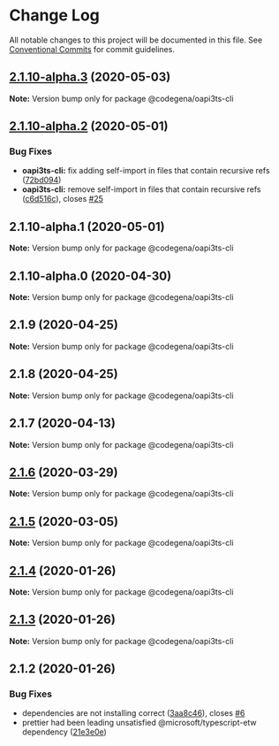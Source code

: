 # Change Log

All notable changes to this project will be documented in this file.
See [Conventional Commits](https://conventionalcommits.org) for commit guidelines.

## [2.1.10-alpha.3](https://github.com/koshevy/codegena/compare/@codegena/oapi3ts-cli@2.1.10-alpha.2...@codegena/oapi3ts-cli@2.1.10-alpha.3) (2020-05-03)

**Note:** Version bump only for package @codegena/oapi3ts-cli





## [2.1.10-alpha.2](https://github.com/koshevy/codegena/compare/@codegena/oapi3ts-cli@2.1.10-alpha.1...@codegena/oapi3ts-cli@2.1.10-alpha.2) (2020-05-01)


### Bug Fixes

* **oapi3ts-cli:** fix adding self-import in files that contain recursive refs ([72bd094](https://github.com/koshevy/codegena/commit/72bd094792cdc28e87538245f763618148ed52dd))
* **oapi3ts-cli:** remove self-import in files that contain recursive refs ([c6d516c](https://github.com/koshevy/codegena/commit/c6d516c1c613605c9fcf04e4bbc520bb0b9588a1)), closes [#25](https://github.com/koshevy/codegena/issues/25)





## 2.1.10-alpha.1 (2020-05-01)

**Note:** Version bump only for package @codegena/oapi3ts-cli





## 2.1.10-alpha.0 (2020-04-30)

**Note:** Version bump only for package @codegena/oapi3ts-cli





## 2.1.9 (2020-04-25)

**Note:** Version bump only for package @codegena/oapi3ts-cli





## 2.1.8 (2020-04-25)

**Note:** Version bump only for package @codegena/oapi3ts-cli





## 2.1.7 (2020-04-13)

**Note:** Version bump only for package @codegena/oapi3ts-cli





## [2.1.6](https://github.com/koshevy/codegena/compare/@codegena/oapi3ts-cli@2.1.5...@codegena/oapi3ts-cli@2.1.6) (2020-03-29)

**Note:** Version bump only for package @codegena/oapi3ts-cli





## [2.1.5](https://github.com/koshevy/codegena/compare/@codegena/oapi3ts-cli@2.1.4...@codegena/oapi3ts-cli@2.1.5) (2020-03-05)

**Note:** Version bump only for package @codegena/oapi3ts-cli





## [2.1.4](https://github.com/koshevy/codegena/compare/@codegena/oapi3ts-cli@2.1.3...@codegena/oapi3ts-cli@2.1.4) (2020-01-26)

**Note:** Version bump only for package @codegena/oapi3ts-cli





## [2.1.3](https://github.com/koshevy/codegena/compare/@codegena/oapi3ts-cli@2.1.2...@codegena/oapi3ts-cli@2.1.3) (2020-01-26)

**Note:** Version bump only for package @codegena/oapi3ts-cli





## 2.1.2 (2020-01-26)


### Bug Fixes

* dependencies are not installing correct ([3aa8c46](https://github.com/koshevy/codegena/commit/3aa8c4600d00fe5af97a22c8f0c803bb5642a1bd)), closes [#6](https://github.com/koshevy/codegena/issues/6)
* prettier had been leading unsatisfied @microsoft/typescript-etw dependency ([21e3e0e](https://github.com/koshevy/codegena/commit/21e3e0eefc521efb74a3df03ab6725ac80d3e9b7))
